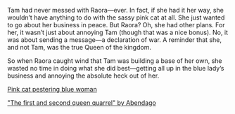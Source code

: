 <!-- title: Annoying Cat -->

Tam had never messed with Raora—ever. In fact, if she had it her way, she wouldn’t have anything to do with the sassy pink cat at all. She just wanted to go about her business in peace. But Raora? Oh, she had other plans. For her, it wasn’t just about annoying Tam (though that was a nice bonus). No, it was about sending a message—a declaration of war. A reminder that she, and not Tam, was the true Queen of the kingdom.

So when Raora caught wind that Tam was building a base of her own, she wasted no time in doing what she did best—getting all up in the blue lady’s business and annoying the absolute heck out of her.

[Pink cat pestering blue woman](#embed:https://www.youtube.com/live/6VtHPTU1FB8?feature=shared\&t=15032)

["The first and second queen quarrel" by Abendago](https://x.com/Abendag0/status/1831257105069949232)
